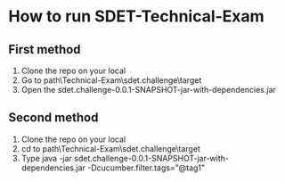 # How to run SDET-Technical-Exam

## First method
1. Clone the repo on your local
2. Go to path\Technical-Exam\sdet.challenge\target
3. Open the sdet.challenge-0.0.1-SNAPSHOT-jar-with-dependencies.jar


## Second method
1. Clone the repo on your local
2. cd to path\Technical-Exam\sdet.challenge\target
3. Type java -jar sdet.challenge-0.0.1-SNAPSHOT-jar-with-dependencies.jar -Dcucumber.filter.tags="@tag1"
